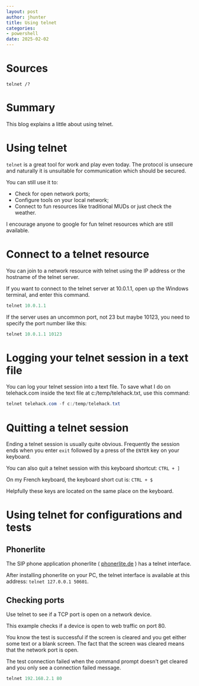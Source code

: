 ```yaml
---
layout: post
author: jhunter
title: Using telnet
categories:
- powershell
date: 2025-02-02
---
```


# Sources
`telnet /?`

# Summary
This blog explains a little about using telnet.

# Using telnet
`telnet` is a great tool for work and play even today. The protocol is unsecure and naturally it is unsuitable for communication which should be secured.

You can still use it to:
* Check for open network ports;
* Configure tools on your local network;
* Connect to fun resources like traditional MUDs or just check the weather.

I encourage anyone to google for fun telnet resources which are still available.

# Connect to a telnet resource
You can join to a network resource with telnet using the IP address or the hostname of the telnet server.

If you want to connect to the telnet server at 10.0.1.1, open up the Windows terminal, and enter this command.

```powershell
telnet 10.0.1.1
```

If the server uses an uncommon port, not 23 but maybe 10123, you need to specify the port number like this:

```powershell
telnet 10.0.1.1 10123
```

# Logging your telnet session in a text file
You can log your telnet session into a text file. To save what I do on telehack.com inside the text file at c:/temp/telehack.txt, use this command:

```powershell
telnet telehack.com -f c:/temp/telehack.txt
```

# Quitting a telnet session
Ending a telnet session is usually quite obvious. Frequently the session ends when you enter `exit` followed by a press of the `ENTER` key on your keyboard.

You can also quit a telnet session with this keyboard shortcut: `CTRL + ]`

On my French keyboard, the keyboard short cut is: `CTRL + $`

Helpfully these keys are located on the same place on the keyboard.

# Using telnet for configurations and tests
## Phonerlite
The SIP phone application phonerlite ( [phonerlite.de](http://www.phonerlite.de) ) has a telnet interface. 

After installing phonerlite on your PC, the telnet interface is available at this address: `telnet 127.0.0.1 50601`.

## Checking ports
Use telnet to see if a TCP port is open on a network device.

This example checks if a device is open to web traffic on port 80.

You know the test is successful if the screen is cleared and you get either some text or a blank screen. The fact that the screen was cleared means that the network port is open.

The test connection failed when the command prompt doesn't get cleared and you only see a connection failed message.

```powershell
telnet 192.168.2.1 80
```

